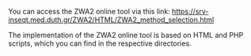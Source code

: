 You can access the ZWA2 online tool via this link:
https://srv-inseqt.med.duth.gr/ZWA2/HTML/ZWA2_method_selection.html

The implementation of the ZWA2 online tool is based on HTML and PHP scripts, which you can find in the respective directories.
